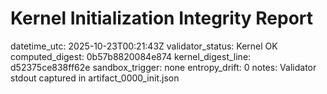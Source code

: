 # Kernel Initialization Integrity Report

datetime_utc: 2025-10-23T00:21:43Z
validator_status: Kernel OK
computed_digest: 0b57b8820084e874
kernel_digest_line: d52375ce838ff62e
sandbox_trigger: none
entropy_drift: 0
notes: Validator stdout captured in artifact_0000_init.json
